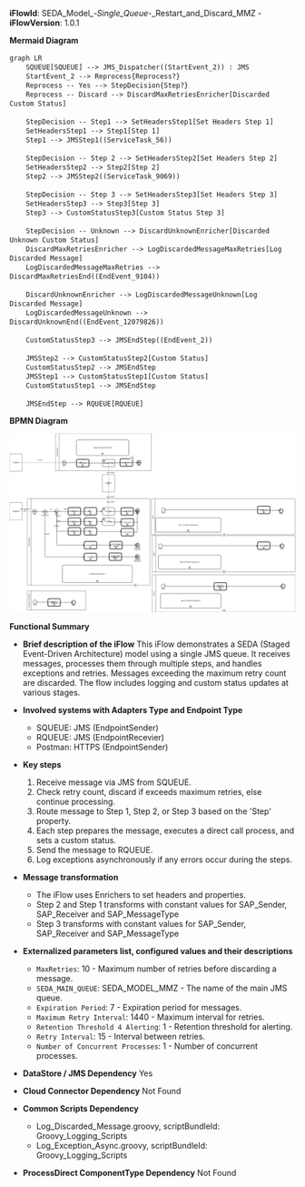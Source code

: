 **iFlowId**: SEDA_Model_-_Single_Queue_-_Restart_and_Discard_MMZ - **iFlowVersion**: 1.0.1

**Mermaid Diagram**
```mermaid
graph LR
    SQUEUE[SQUEUE] --> JMS_Dispatcher((StartEvent_2)) : JMS
    StartEvent_2 --> Reprocess{Reprocess?}
    Reprocess -- Yes --> StepDecision{Step?}
    Reprocess -- Discard --> DiscardMaxRetriesEnricher[Discarded Custom Status]

    StepDecision -- Step1 --> SetHeadersStep1[Set Headers Step 1]
    SetHeadersStep1 --> Step1[Step 1]
    Step1 --> JMSStep1((ServiceTask_56))

    StepDecision -- Step 2 --> SetHeadersStep2[Set Headers Step 2]
    SetHeadersStep2 --> Step2[Step 2]
    Step2 --> JMSStep2((ServiceTask_9069))

    StepDecision -- Step 3 --> SetHeadersStep3[Set Headers Step 3]
    SetHeadersStep3 --> Step3[Step 3]
    Step3 --> CustomStatusStep3[Custom Status Step 3]

    StepDecision -- Unknown --> DiscardUnknownEnricher[Discarded Unknown Custom Status]
    DiscardMaxRetriesEnricher --> LogDiscardedMessageMaxRetries[Log Discarded Message]
    LogDiscardedMessageMaxRetries --> DiscardMaxRetriesEnd((EndEvent_9104))

    DiscardUnknownEnricher --> LogDiscardedMessageUnknown[Log Discarded Message]
    LogDiscardedMessageUnknown --> DiscardUnknownEnd((EndEvent_12079826))

    CustomStatusStep3 --> JMSEndStep((EndEvent_2))

    JMSStep2 --> CustomStatusStep2[Custom Status]
    CustomStatusStep2 --> JMSEndStep
    JMSStep1 --> CustomStatusStep1[Custom Status]
    CustomStatusStep1 --> JMSEndStep

    JMSEndStep --> RQUEUE[RQUEUE]

```
**BPMN Diagram**

![BPMN Diagram](./SEDA_Model_-_Single_Queue_-_Restart_and_Discard_MMZ-1.0.1.png "BPMN Diagram")

**Functional Summary**
- **Brief description of the iFlow**
This iFlow demonstrates a SEDA (Staged Event-Driven Architecture) model using a single JMS queue. It receives messages, processes them through multiple steps, and handles exceptions and retries. Messages exceeding the maximum retry count are discarded. The flow includes logging and custom status updates at various stages.

- **Involved systems with Adapters Type and Endpoint Type**
    - SQUEUE: JMS (EndpointSender)
    - RQUEUE: JMS (EndpointRecevier)
    - Postman: HTTPS (EndpointSender)

- **Key steps**
    1. Receive message via JMS from SQUEUE.
    2. Check retry count, discard if exceeds maximum retries, else continue processing.
    3. Route message to Step 1, Step 2, or Step 3 based on the 'Step' property.
    4. Each step prepares the message, executes a direct call process, and sets a custom status.
    5. Send the message to RQUEUE.
    6. Log exceptions asynchronously if any errors occur during the steps.

- **Message transformation**
    - The iFlow uses Enrichers to set headers and properties.
    - Step 2 and Step 1 transforms with constant values for SAP_Sender, SAP_Receiver and SAP_MessageType
    - Step 3 transforms with constant values for SAP_Sender, SAP_Receiver and SAP_MessageType

- **Externalized parameters list, configured values and their descriptions**
    - `MaxRetries`: 10 - Maximum number of retries before discarding a message.
    - `SEDA_MAIN_QUEUE`: SEDA_MODEL_MMZ - The name of the main JMS queue.
    - `Expiration Period`: 7 - Expiration period for messages.
    - `Maximum Retry Interval`: 1440 - Maximum interval for retries.
    - `Retention Threshold 4 Alerting`: 1 - Retention threshold for alerting.
    - `Retry Interval`: 15 - Interval between retries.
    - `Number of Concurrent Processes`: 1 - Number of concurrent processes.

- **DataStore / JMS Dependency**
Yes

- **Cloud Connector Dependency**
Not Found

- **Common Scripts Dependency**
    - Log_Discarded_Message.groovy, scriptBundleId: Groovy_Logging_Scripts
    - Log_Exception_Async.groovy, scriptBundleId: Groovy_Logging_Scripts

- **ProcessDirect ComponentType Dependency**
Not Found